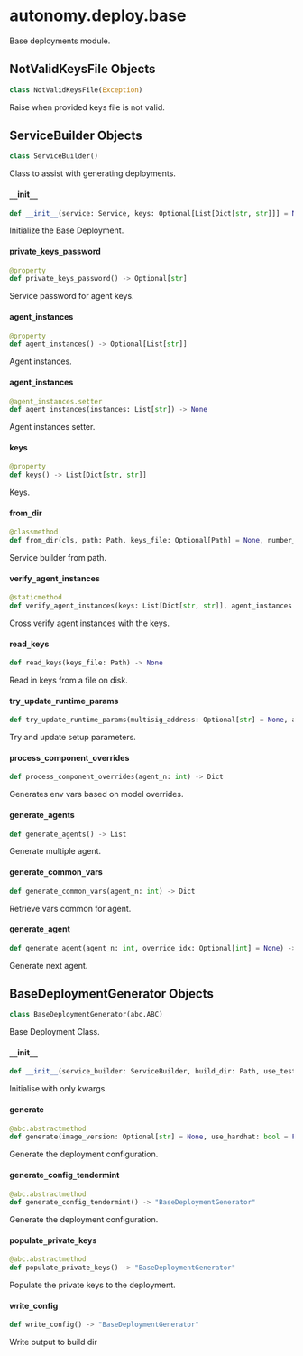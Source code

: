 <a id="autonomy.deploy.base"></a>

# autonomy.deploy.base

Base deployments module.

<a id="autonomy.deploy.base.NotValidKeysFile"></a>

## NotValidKeysFile Objects

```python
class NotValidKeysFile(Exception)
```

Raise when provided keys file is not valid.

<a id="autonomy.deploy.base.ServiceBuilder"></a>

## ServiceBuilder Objects

```python
class ServiceBuilder()
```

Class to assist with generating deployments.

<a id="autonomy.deploy.base.ServiceBuilder.__init__"></a>

#### `__`init`__`

```python
def __init__(service: Service, keys: Optional[List[Dict[str, str]]] = None, private_keys_password: Optional[str] = None, agent_instances: Optional[List[str]] = None, apply_environment_variables: bool = False) -> None
```

Initialize the Base Deployment.

<a id="autonomy.deploy.base.ServiceBuilder.private_keys_password"></a>

#### private`_`keys`_`password

```python
@property
def private_keys_password() -> Optional[str]
```

Service password for agent keys.

<a id="autonomy.deploy.base.ServiceBuilder.agent_instances"></a>

#### agent`_`instances

```python
@property
def agent_instances() -> Optional[List[str]]
```

Agent instances.

<a id="autonomy.deploy.base.ServiceBuilder.agent_instances"></a>

#### agent`_`instances

```python
@agent_instances.setter
def agent_instances(instances: List[str]) -> None
```

Agent instances setter.

<a id="autonomy.deploy.base.ServiceBuilder.keys"></a>

#### keys

```python
@property
def keys() -> List[Dict[str, str]]
```

Keys.

<a id="autonomy.deploy.base.ServiceBuilder.from_dir"></a>

#### from`_`dir

```python
@classmethod
def from_dir(cls, path: Path, keys_file: Optional[Path] = None, number_of_agents: Optional[int] = None, private_keys_password: Optional[str] = None, agent_instances: Optional[List[str]] = None, apply_environment_variables: bool = False) -> "ServiceBuilder"
```

Service builder from path.

<a id="autonomy.deploy.base.ServiceBuilder.verify_agent_instances"></a>

#### verify`_`agent`_`instances

```python
@staticmethod
def verify_agent_instances(keys: List[Dict[str, str]], agent_instances: List[str]) -> None
```

Cross verify agent instances with the keys.

<a id="autonomy.deploy.base.ServiceBuilder.read_keys"></a>

#### read`_`keys

```python
def read_keys(keys_file: Path) -> None
```

Read in keys from a file on disk.

<a id="autonomy.deploy.base.ServiceBuilder.try_update_runtime_params"></a>

#### try`_`update`_`runtime`_`params

```python
def try_update_runtime_params(multisig_address: Optional[str] = None, agent_instances: Optional[List[str]] = None) -> None
```

Try and update setup parameters.

<a id="autonomy.deploy.base.ServiceBuilder.process_component_overrides"></a>

#### process`_`component`_`overrides

```python
def process_component_overrides(agent_n: int) -> Dict
```

Generates env vars based on model overrides.

<a id="autonomy.deploy.base.ServiceBuilder.generate_agents"></a>

#### generate`_`agents

```python
def generate_agents() -> List
```

Generate multiple agent.

<a id="autonomy.deploy.base.ServiceBuilder.generate_common_vars"></a>

#### generate`_`common`_`vars

```python
def generate_common_vars(agent_n: int) -> Dict
```

Retrieve vars common for agent.

<a id="autonomy.deploy.base.ServiceBuilder.generate_agent"></a>

#### generate`_`agent

```python
def generate_agent(agent_n: int, override_idx: Optional[int] = None) -> Dict[Any, Any]
```

Generate next agent.

<a id="autonomy.deploy.base.BaseDeploymentGenerator"></a>

## BaseDeploymentGenerator Objects

```python
class BaseDeploymentGenerator(abc.ABC)
```

Base Deployment Class.

<a id="autonomy.deploy.base.BaseDeploymentGenerator.__init__"></a>

#### `__`init`__`

```python
def __init__(service_builder: ServiceBuilder, build_dir: Path, use_testnet: bool = False, dev_mode: bool = False, packages_dir: Optional[Path] = None, open_aea_dir: Optional[Path] = None, open_autonomy_dir: Optional[Path] = None)
```

Initialise with only kwargs.

<a id="autonomy.deploy.base.BaseDeploymentGenerator.generate"></a>

#### generate

```python
@abc.abstractmethod
def generate(image_version: Optional[str] = None, use_hardhat: bool = False, use_acn: bool = False) -> "BaseDeploymentGenerator"
```

Generate the deployment configuration.

<a id="autonomy.deploy.base.BaseDeploymentGenerator.generate_config_tendermint"></a>

#### generate`_`config`_`tendermint

```python
@abc.abstractmethod
def generate_config_tendermint() -> "BaseDeploymentGenerator"
```

Generate the deployment configuration.

<a id="autonomy.deploy.base.BaseDeploymentGenerator.populate_private_keys"></a>

#### populate`_`private`_`keys

```python
@abc.abstractmethod
def populate_private_keys() -> "BaseDeploymentGenerator"
```

Populate the private keys to the deployment.

<a id="autonomy.deploy.base.BaseDeploymentGenerator.write_config"></a>

#### write`_`config

```python
def write_config() -> "BaseDeploymentGenerator"
```

Write output to build dir


